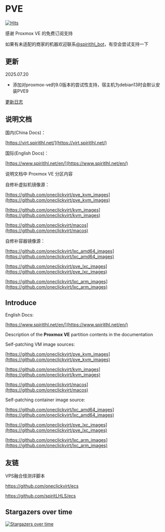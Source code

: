 # PVE

[![Hits](https://hits.spiritlhl.net/pve.svg?action=hit&title=Hits&title_bg=%23555555&count_bg=%230eecf8&edge_flat=false)](https://hits.spiritlhl.net)

感谢 Proxmox VE 的免费订阅支持

如果有未适配的商家的机器欢迎联系[@spiritlhl_bot](https://t.me/spiritlhl_bot)，有空会尝试支持一下

## 更新

2025.07.20

- 添加对proxmox-ve的9.0版本的尝试性支持，宿主机为debian13时会默认安装PVE9

[更新日志](CHANGELOG.md)

## 说明文档

国内(China Docs)：

[https://virt.spiritlhl.net/](https://virt.spiritlhl.net/)

国际(English Docs)：

[https://www.spiritlhl.net/en/](https://www.spiritlhl.net/en/)

说明文档中 Proxmox VE 分区内容

自修补虚拟机镜像源：

[https://github.com/oneclickvirt/pve_kvm_images](https://github.com/oneclickvirt/pve_kvm_images)

[https://github.com/oneclickvirt/kvm_images](https://github.com/oneclickvirt/kvm_images)

[https://github.com/oneclickvirt/macos](https://github.com/oneclickvirt/macos)

自修补容器镜像源：

[https://github.com/oneclickvirt/lxc_amd64_images](https://github.com/oneclickvirt/lxc_amd64_images)

[https://github.com/oneclickvirt/pve_lxc_images](https://github.com/oneclickvirt/pve_lxc_images)

[https://github.com/oneclickvirt/lxc_arm_images](https://github.com/oneclickvirt/lxc_arm_images)

## Introduce

English Docs:

[https://www.spiritlhl.net/en/](https://www.spiritlhl.net/en/)

Description of the **Proxmox VE** partition contents in the documentation

Self-patching VM image sources:

[https://github.com/oneclickvirt/pve_kvm_images](https://github.com/oneclickvirt/pve_kvm_images)

[https://github.com/oneclickvirt/kvm_images](https://github.com/oneclickvirt/kvm_images)

[https://github.com/oneclickvirt/macos](https://github.com/oneclickvirt/macos)

Self-patching container image source:

[https://github.com/oneclickvirt/lxc_amd64_images](https://github.com/oneclickvirt/lxc_amd64_images)

[https://github.com/oneclickvirt/pve_lxc_images](https://github.com/oneclickvirt/pve_lxc_images)

[https://github.com/oneclickvirt/lxc_arm_images](https://github.com/oneclickvirt/lxc_arm_images)

## 友链

VPS融合怪测评脚本

https://github.com/oneclickvirt/ecs

https://github.com/spiritLHLS/ecs

## Stargazers over time

[![Stargazers over time](https://starchart.cc/oneclickvirt/pve.svg)](https://github.com/oneclickvirt/ecs)
